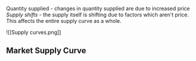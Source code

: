 Quantity supplied - changes in quantity supplied are due to increased price
*Supply shifts* - the supply itself is shifting due to factors which aren't price. This affects the entire supply curve as a whole.

![[Supply curves.png]]

## Market Supply Curve
